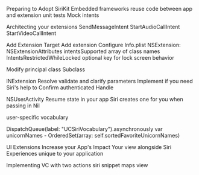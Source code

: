 Preparing to Adopt SiriKit
  Embedded frameworks
    reuse code between app and extension
    unit tests
    Mock intents


  Architecting your extensions
    SendMessageIntent
    StartAudioCallIntent
    StartVideoCallIntent

Add Extension Target
  Add extension
Configure Info.plist
  NSExtension: NSExtensionAttributes
    intentsSupported
      array of class names
    IntentsRestrictedWhileLocked
      optional key for lock screen behavior

Modify principal class
  Subclass

  INExtension
    Resolve
      validate and clarify parameters
        Implement if you need Siri's help to
    Confirm
      authenticated
    Handle


NSUserActivity
  Resume state in your app
    Siri creates one for you when passing in Nil


user-specific vocabulary

  DispatchQueue(label: "UCSiriVocabulary").asynchronously
  var unicornNames - OrderedSet(array: self.sortedFavoriteUnicornNames)

UI Extensions Increase your App's Impact
  Your view alongside Siri
  Experiences unique to your application

Implementing VC with two actions
  siri snippet
  maps view

